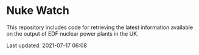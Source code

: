 # Nuke Watch

This repository includes code for retrieving the latest information available on the output of EDF nuclear power plants in the UK.

Last updated: 2021-07-17 06:08